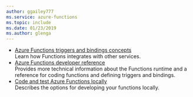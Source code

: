 ```yaml
---
author: ggailey777
ms.service: azure-functions
ms.topic: include
ms.date: 01/23/2019
ms.author: glenga
---
```

* [Azure Functions triggers and bindings concepts](../articles/azure-functions/functions-triggers-bindings.md)  
  Learn how Functions integrates with other services.  
* [Azure Functions developer reference](../articles/azure-functions/functions-reference.md)  
  Provides more technical information about the Functions runtime and a reference for coding functions and defining triggers and bindings.
* [Code and test Azure Functions locally](../articles/azure-functions/functions-develop-local.md)  
  Describes the options for developing your functions locally.

